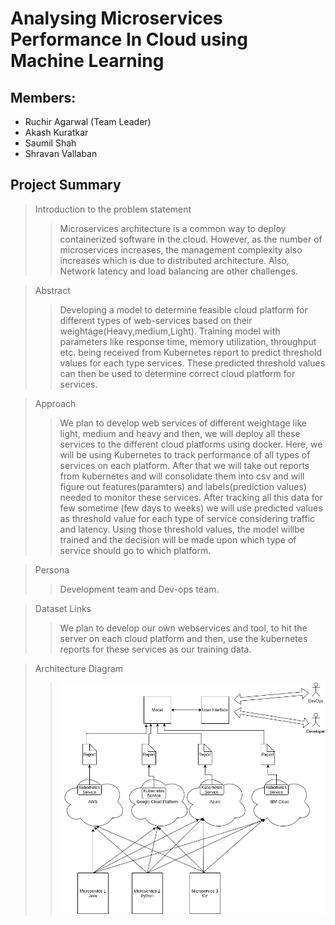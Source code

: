 # Analysing Microservices Performance In Cloud using Machine Learning

## Members:
* Ruchir Agarwal (Team Leader)
* Akash Kuratkar
* Saumil Shah
* Shravan Vallaban
## Project Summary

>Introduction to the problem statement
>>Microservices architecture is a common way to deploy containerized software in the cloud. However, as the number of microservices increases, the management complexity also increases which is due to distributed architecture. Also, Network latency and load balancing are other challenges.

>Abstract
>>Developing a model to determine feasible cloud platform for different types of web-services based on their weightage(Heavy,medium,Light). Training model with parameters like response time, memory utilization, throughput etc. being received from Kubernetes report to predict threshold values for each type services. These predicted threshold values can then be used to determine correct cloud platform for services.

>Approach
>>We plan to develop web services of different weightage like light, medium and heavy and then, we will deploy all these services to the different cloud platforms using docker. Here, we will be using Kubernetes to track performance of all types of services on each platform. After that we will take out reports from kubernetes and will consolidate them into csv and will figure out features(paramters) and labels(prediction values) needed to monitor these services. After tracking all this data for few sometime (few days to weeks) we will use predicted values as threshold value for each type of service considering traffic and latency. Using those threshold values, the model willbe trained and the decision will be made upon which type of service should go to which platform.

>Persona
>>Development team and Dev-ops team.

>Dataset Links
>>We plan to develop our own webservices and tool, to hit the server on each cloud platform and then, use the kubernetes reports for these services as our training data.

>Architecture Diagram
>>![](Architecture-Diagram/architecture-diagram.jpg)
